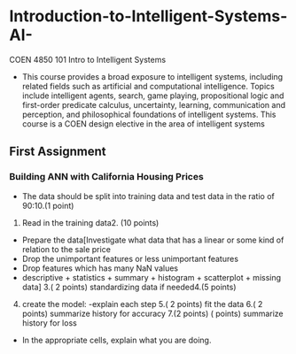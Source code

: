 # Introduction-to-Intelligent-Systems-AI-
COEN 4850 101 Intro to Intelligent Systems
+ This course provides a broad exposure to intelligent systems, including related fields such as artificial and computational intelligence. Topics include intelligent agents, search, game playing, propositional logic and first-order predicate calculus, uncertainty, learning, communication and perception, and philosophical foundations of intelligent systems. This course is a COEN design elective in the area of intelligent systems
## First Assignment 
### Building ANN with California Housing Prices
+ The data should be split into training data and test data in the ratio of 90:10.(1 point)    
1. Read in the training data2. (10 points) 
+ Prepare the data[Investigate what data that has a linear or some kind of relation to the sale price
+ Drop the unimportant features or less unimportant features
+ Drop features which has many NaN values
+ descriptive + statistics + summary + histogram + scatterplot + missing data]
3.( 2 points)  standardizing data if needed4.(5 points) 
4. create the model: -explain each step
5.( 2 points) fit the data
6.( 2 points)  summarize history for accuracy
7.(2 points) ( points) summarize history for loss 
+ In the appropriate cells, explain what you are doing.
